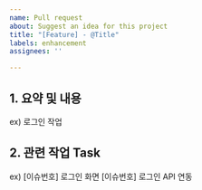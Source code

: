 ```yaml
---
name: Pull request
about: Suggest an idea for this project
title: "[Feature] - @Title"
labels: enhancement
assignees: ''

---
```


## 1. 요약 및 내용

ex) 로그인 작업

## 2. 관련 작업 Task 

ex) [이슈번호] 로그인 화면 
      [이슈번호] 로그인 API 연동
